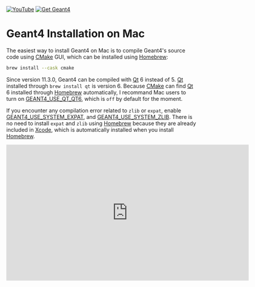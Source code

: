 [![YouTube](https://img.shields.io/badge/You-Tube-red?style=flat)](https://www.youtube.com/playlist?list=PLw3G-vTgPrdDShnVve7JAqafhyQeU7nHR)
[![Get Geant4](https://img.shields.io/badge/Get-Geant4-blue?style=flat)](..)

# Geant4 Installation on Mac

The easiest way to install Geant4 on Mac is to compile Geant4's source code using [CMake][] GUI, which can be installed using [Homebrew][]:

~~~sh
brew install --cask cmake
~~~

Since version 11.3.0, Geant4 can be compiled with [Qt][] 6 instead of 5. [Qt][] installed through `brew install qt` is version 6. Because [CMake][] can find [Qt][] 6 installed through [Homebrew][] automatically, I recommand Mac users to turn on [GEANT4_USE_QT_QT6][opt], which is `off` by default for the moment.

If you encounter any compilation error related to `zlib` or `expat`, enable [GEANT4_USE_SYSTEM_EXPAT][opt], and [GEANT4_USE_SYSTEM_ZLIB][opt]. There is no need to install `expat` and `zlib` using [Homebrew][] because they are already included in [Xcode][], which is automatically installed when you install [Homebrew][].

<iframe width="640" height="360" src="https://www.youtube.com/embed/9vKTDizi4qw?si=_lMoh3rX02szB5a9" title="YouTube video player" frameborder="0" allow="accelerometer; autoplay; clipboard-write; encrypted-media; gyroscope; picture-in-picture; web-share" referrerpolicy="strict-origin-when-cross-origin" allowfullscreen></iframe>

[Qt]: https://www.qt.io
[CMake]: ../cpp#cmake
[Homebrew]: https://brew.sh
[opt]: https://geant4-userdoc.web.cern.ch/UsersGuides/InstallationGuide/html/installguide.html?highlight=qt6#advanced-options
[Xcode]: https://mac.install.guide/commandlinetools/about-xcode-clt

